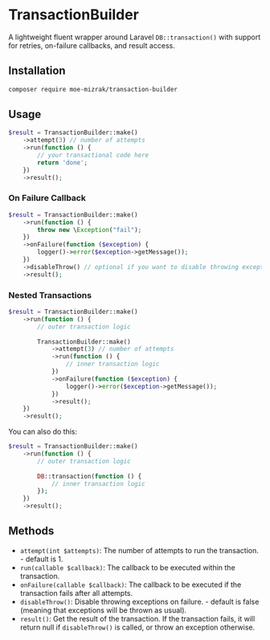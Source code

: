 # TransactionBuilder

A lightweight fluent wrapper around Laravel `DB::transaction()` with support for retries, on-failure callbacks, and result access.

## Installation

```bash
composer require moe-mizrak/transaction-builder
```

## Usage

```php
$result = TransactionBuilder::make()
    ->attempt(3) // number of attempts
    ->run(function () {
        // your transactional code here
        return 'done';
    })
    ->result();
```

### On Failure Callback

```php
$result = TransactionBuilder::make()
    ->run(function () {
        throw new \Exception("fail");
    })
    ->onFailure(function ($exception) {
        logger()->error($exception->getMessage());
    })
    ->disableThrow() // optional if you want to disable throwing exceptions since you already have onFailure callback
    ->result();
```

### Nested Transactions

```php
$result = TransactionBuilder::make()
    ->run(function () {
        // outer transaction logic
        
        TransactionBuilder::make()
            ->attempt(3) // number of attempts
            ->run(function () {
                // inner transaction logic
            })
            ->onFailure(function ($exception) {
                logger()->error($exception->getMessage());
            })
            ->result();
    })
    ->result();
```

You can also do this:

```php
$result = TransactionBuilder::make()
    ->run(function () {
        // outer transaction logic
        
        DB::transaction(function () {
            // inner transaction logic
        });
    })
    ->result();

```

## Methods
- `attempt(int $attempts)`: The number of attempts to run the transaction. - default is 1.
- `run(callable $callback)`: The callback to be executed within the transaction.
- `onFailure(callable $callback)`: The callback to be executed if the transaction fails after all attempts.
- `disableThrow()`: Disable throwing exceptions on failure. - default is false (meaning that exceptions will be thrown as usual).
- `result()`: Get the result of the transaction. If the transaction fails, it will return null if `disableThrow()` is called, or throw an exception otherwise.